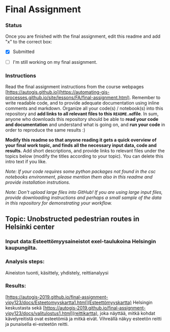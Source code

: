 # Final Assignment

### Status

Once you are finished with the final assignment, edit this readme and add "x" to the correct box:

* [x] Submitted

* [ ] I'm still working on my final assignment. 

### Instructions

Read the final assignment instructions from the course webpages [https://autogis.github.io](https://automating-gis-processes.github.io/site/lessons/FA/final-assignment.html). Remember to write readable code, and to provide adequate documentation using inline comments and markdown. Organize all your code(s) / notebook(s) into this repository and **add links to all relevant files to this `README.md`file**. In sum, anyone who downloads this repository should be able to **read your code and documentation** and understand what is going on, and **run your code** in order to reproduce the same results :) 

**Modify this readme so that anyone reading it gets a quick overview of your final work topic, and finds all the necessary input data, code and results.** Add short descriptions, and provide links to relevant files under the topics below (modify the titles according to your topic). You can delete this intro text if you like. 

*Note: If your code requires some python packages not found in the csc notebooks environment, please mention them also in this readme and provide installation instrutions.*

*Note: Don't upload large files into GitHub! If you are using large input files, provide downloading instructions and perhaps a small sample of the data in this repository for demonstrating your workflow.*

## Topic: Unobstructed pedestrian routes in Helsinki center

### Input data:Esteettömyysaineistot exel-taulukoina Helsingin kaupungilta.

### Analysis steps:
Aineiston tuonti, käsittely, yhdistely, reittianalyysi

### Results:
[https://autogis-2019.github.io/final-assignment-vipy123/docs/Esteetomyyskartta1.html](Esteettömyyskartta) Helsingin keskustasta sekä [https://autogis-2019.github.io/final-assignment-vipy123/docs/valitulostus1.html](reittikartta), joka näyttää, mitkä kohdat kävelyreitistä ovat esteetömiä ja mitkä eivät. Vihreällä näkyy esteetön reitti ja punaisella ei-esteetön reitti.

